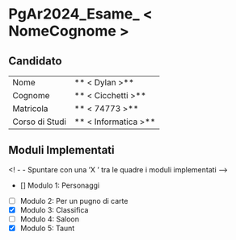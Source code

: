 # PgAr2024_Esame_ < NomeCognome >

 ## Candidato

 | | |
 | -------------- | ------------------ |
 | Nome | ** < Dylan >** |
 | Cognome | ** < Cicchetti >** |
 | Matricola | ** < 74773 >** |
 | Corso di Studi | ** < Informatica >** |

 ## Moduli Implementati

 <! - - Spuntare con una ’X ’ tra le quadre i moduli implementati -->

 - [\] Modulo 1: Personaggi
 - [ ] Modulo 2: Per un pugno di carte
 - [X] Modulo 3: Classifica
 - [ ] Modulo 4: Saloon
 - [X] Modulo 5: Taunt
